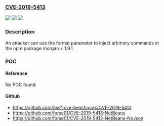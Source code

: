### [CVE-2019-5413](https://cve.mitre.org/cgi-bin/cvename.cgi?name=CVE-2019-5413)
![](https://img.shields.io/static/v1?label=Product&message=morgan&color=blue)
![](https://img.shields.io/static/v1?label=Version&message=n%2Fa&color=blue)
![](https://img.shields.io/static/v1?label=Vulnerability&message=Code%20Injection%20(CWE-94)&color=brighgreen)

### Description

An attacker can use the format parameter to inject arbitrary commands in the npm package morgan < 1.9.1.

### POC

#### Reference
No POC found.

#### Github
- https://github.com/ossf-cve-benchmark/CVE-2019-5413
- https://github.com/forse01/CVE-2019-5413-NetBeans
- https://github.com/forse01/CVE-2019-5413-NetBeans-NoJson

